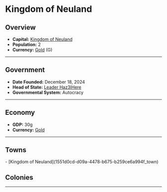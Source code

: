 <!--UNDEDITED FILE, remove this entire line if this file has been edited!-->
# <!--NAME-->Kingdom of Neuland<!--NAME-->

## Overview

- **Capital:** <!--CAPITAL_LINK-->[Kingdom of Neuland](1551d0cd-d09a-4478-b675-b259ce6a994f_town)<!--CAPITAL_LINK-->
- **Population:** <!--POPULATION-->2<!--POPULATION-->
- **Currency:** <!--CURRENCY_LINK-->[Gold](Gold_currency)<!--CURRENCY_LINK--> (<!--CURRENCY_ABV-->G<!--CURRENCY_ABV-->)

---

## Government

- **Date Founded:** <!--FOUNDED-->December 18, 2024<!--FOUNDED-->
- **Head of State:** <!--LEADER_TITLE_LINK-->[Leader Haz3lHere](Haz3lHere_user)<!--LEADER_TITLE_LINK-->
- **Governmental System:** <!--GOVERNMENT-->Autocracy<!--GOVERNMENT-->

---

## Economy

- **GDP:** <!--GDP-->30g<!--GDP-->
- **Currency:** <!--CURRENCY_LINK-->[Gold](Gold_currency)<!--CURRENCY_LINK-->

---

## Towns

<!--TOWNS-->- [Kingdom of Neuland](1551d0cd-d09a-4478-b675-b259ce6a994f_town)<!--TOWNS-->

## Colonies

<!--COLONIES--><!--COLONIES-->

---